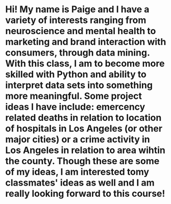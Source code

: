 # <h1> Hi! My name is Paige and I have a variety of interests ranging from neuroscience and mental health to marketing and brand interaction with consumers, through data mining. With this class, I am to become more skilled with Python and ability to interpret data sets into something more meaningful. Some project ideas I have include: emercency related deaths in relation to location of hospitals in Los Angeles (or other major cities) or a crime activity in Los Angeles in relation to area wihtin the county. Though these are some of my ideas, I am interested tomy classmates' ideas as well and I am really looking forward to this course!
